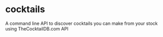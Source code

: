 # cocktails
A command line API to discover cocktails you can make from your stock using TheCocktailDB.com API
